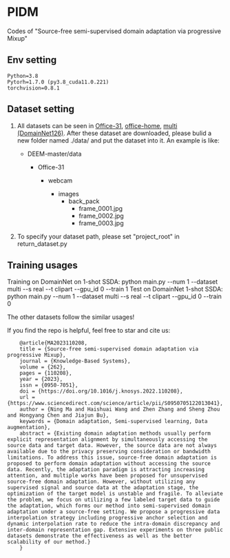 # PIDM
Codes of "Source-free semi-supervised domain adaptation via progressive Mixup"
## Env setting
    Python=3.8
    Pytorh=1.7.0 (py3.8_cuda11.0.221)
    torchvision=0.8.1  

## Dataset setting
 1. All datasets can be seen in [Office-31](https://drive.google.com/file/d/0B4IapRTv9pJ1WGZVd1VDMmhwdlE/view?resourcekey=0-gNMHVtZfRAyO_t2_WrOunA), [office-home](https://www.hemanthdv.org/officeHomeDataset.html), [multi (DomainNet126)](http://csr.bu.edu/ftp/visda/2019/multi-source/). After these dataset are downloaded, please bulid a new folder named ./data/ and put the dataset into it.  An example is like:
    * DEEM-master/data
    
        * Office-31
        
            * webcam
        
                * images
                    * back_pack
                        * frame_0001.jpg
                        * frame_0002.jpg
                        * frame_0003.jpg
                    
               
2. To specify your dataset path, please set "project_root" in return_dataset.py

## Training usages
Training on DomainNet on 1-shot SSDA:
        python main.py --num 1 --dataset multi --s real --t clipart --gpu_id 0 --train 1
Test on DomainNet 1-shot SSDA:
        python main.py --num 1 --dataset multi --s real --t clipart --gpu_id 0 --train 0

The other datasets follow the similar usages!

If you find the repo is helpful, feel free to star and cite us:

        @article{MA2023110208,
        title = {Source-free semi-supervised domain adaptation via progressive Mixup},
        journal = {Knowledge-Based Systems},
        volume = {262},
        pages = {110208},
        year = {2023},
        issn = {0950-7051},
        doi = {https://doi.org/10.1016/j.knosys.2022.110208},
        url = {https://www.sciencedirect.com/science/article/pii/S0950705122013041},
        author = {Ning Ma and Haishuai Wang and Zhen Zhang and Sheng Zhou and Hongyang Chen and Jiajun Bu},
        keywords = {Domain adaptation, Semi-supervised learning, Data augmentation},
        abstract = {Existing domain adaptation methods usually perform explicit representation alignment by simultaneously accessing the source data and target data. However, the source data are not always available due to the privacy preserving consideration or bandwidth limitations. To address this issue, source-free domain adaptation is proposed to perform domain adaptation without accessing the source data. Recently, the adaptation paradigm is attracting increasing attention, and multiple works have been proposed for unsupervised source-free domain adaptation. However, without utilizing any supervised signal and source data at the adaptation stage, the optimization of the target model is unstable and fragile. To alleviate the problem, we focus on utilizing a few labeled target data to guide the adaptation, which forms our method into semi-supervised domain adaptation under a source-free setting. We propose a progressive data interpolation strategy including progressive anchor selection and dynamic interpolation rate to reduce the intra-domain discrepancy and inter-domain representation gap. Extensive experiments on three public datasets demonstrate the effectiveness as well as the better scalability of our method.}
        }
